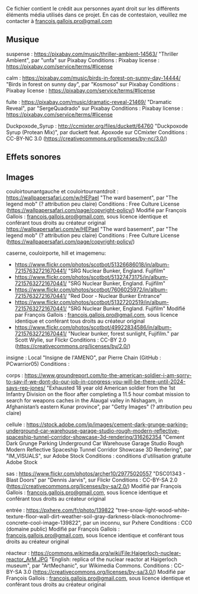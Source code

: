 Ce fichier contient le crédit aux personnes ayant droit sur les différents
éléments média utilisés dans ce projet. En cas de contestaion, veuillez me
contacter à francois.gallois.pro@gmail.com

## Musique

suspense :
https://pixabay.com/music/thriller-ambient-14563/
"Thriller Ambient", par "unfa" sur Pixabay
Conditions : Pixabay license : https://pixabay.com/service/terms/#license

calm :
https://pixabay.com/music/birds-in-forest-on-sunny-day-14444/
"Birds in forest on sunny day", par "Kosmoso" sur Pixabay
Conditions : Pixabay license : https://pixabay.com/service/terms/#license

fuite :
https://pixabay.com/music/dramatic-reveal-21469/
"Dramatic Reveal", par "SergeQuadrado" sur Pixabay
Conditions : Pixabay license : https://pixabay.com/service/terms/#license

Duckpoxode_Syrup :
http://ccmixter.org/files/duckett/64760
"Duckpoxode Syrup (Protean Mix)", par duckett feat. Apoxode sur CCmixter
Conditions : CC-BY-NC 3.0 (https://creativecommons.org/licenses/by-nc/3.0/)

## Effets sonores

## Images

couloirtounantgauche et couloirtournantdroit :
https://wallpapersafari.com/w/HEPaeI
"The ward basement", par "The legend mob" (? attribution peu claire)
Conditions : Free Culture License (https://wallpapersafari.com/page/copyright-policy/)
Modifié par François Gallois : francois.gallois.pro@gmail.com, sous licence
identique et conférant tous droits au créateur original
https://wallpapersafari.com/w/HEPaeI
"The ward basement", par "The legend mob" (? attribution peu claire)
Conditions : Free Culture License (https://wallpapersafari.com/page/copyright-policy/)

caserne, couloirporte, hill et imagemenu:
- https://www.flickr.com/photos/scotbot/51326686018/in/album-72157632721670441/
	"SRG Nuclear Bunker, England. Fujifilm"
- https://www.flickr.com/photos/scotbot/51327473175/in/album-72157632721670441/
	"SRG Nuclear Bunker, England. Fujifilm"
- https://www.flickr.com/photos/scotbot/7606025972/in/album-72157632721670441/
	"Red Door - Nuclear Bunker Entrance"
- https://www.flickr.com/photos/scotbot/51327202519/in/album-72157632721670441/
	"SRG Nuclear Bunker, England. Fujifilm"
	Modifié par François Gallois : francois.gallois.pro@gmail.com, sous licence
	identique et conférant tous droits au créateur original
- https://www.flickr.com/photos/scotbot/49922834586/in/album-72157632721670441/
	"Nuclear bunker, forest sunlight, Fujifilm."
par Scott Wylie, sur Flickr
Conditions : CC-BY 2.0 (https://creativecommons.org/licenses/by/2.0/)

insigne :
Local
"Insigne de l'AMENO", par Pierre Chain (GitHub : PCwarrior05)
Conditions : 

corps :
https://www.groundreport.com/to-the-american-soldier-i-am-sorry-to-say-if-we-dont-do-our-job-in-congress-you-will-be-there-until-2024-says-rep-jones/
"Exhausted 18 year old American soldier from the 1st Infantry Division on the
floor after completing a 11.5 hour combat mission to search for weapons caches
in the Alaugal valley in Nishagam, in Afghanistan’s eastern Kunar province", par
"Getty Images" (? attribution peu claire)

cellule :
https://stock.adobe.com/jp/images/cement-dark-grunge-parking-underground-car-warehouse-garage-studio-rough-modern-reflective-spaceship-tunnel-corridor-showcase-3d-rendering/316262354
"Cement Dark Grunge Parking Underground Car Warehouse Garage Studio Rough Modern Reflective Spaceship Tunnel Corridor Showcase 3D Rendering", par "IM_VISUALS", sur Adobe Stock
Conditions : conditions d'utilisation gratuite Adobe Stock

sas :
https://www.flickr.com/photos/archer10/29775020557
"DSC01343 - Blast Doors" par "Dennis Jarvis", sur Flickr
Conditions : CC-BY-SA 2.0 (https://creativecommons.org/licenses/by-sa/2.0/)
Modifié par François Gallois : francois.gallois.pro@gmail.com, sous licence
identique et conférant tous droits au créateur original

entrée :
https://pxhere.com/fr/photo/139822
"tree-snow-light-wood-white-texture-floor-wall-dirt-weather-soil-gray-darkness-black-monochrome-concrete-cool-image-139822",
par un inconnu, sur Pxhere
Conditions : CC0 (domaine public)
Modifié par François Gallois : francois.gallois.pro@gmail.com, sous licence
identique et conférant tous droits au créateur original

réacteur :
https://commons.wikimedia.org/wiki/File:Haigerloch-nuclear-reactor_ArM.JPG
"English: replica of the nuclear reactor at Haigerloch museum", par
"ArtMechanic", sur Wikimedia Commons.
Conditions : CC-BY-SA 3.0 (https://creativecommons.org/licenses/by-sa/3.0/)
Modifié par François Gallois : francois.gallois.pro@gmail.com, sous licence
identique et conférant tous droits au créateur original
